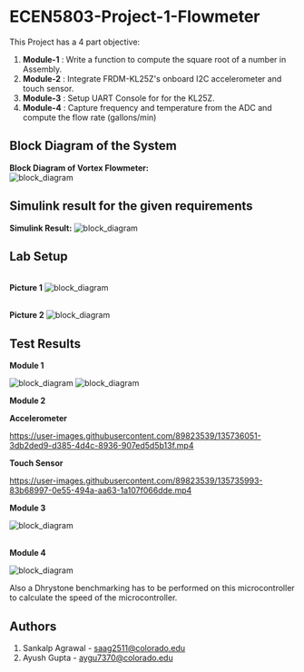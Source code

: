 # ECEN5803-Project-1-Flowmeter   
This Project has a 4 part objective: 
1. **Module-1** : Write a function to compute the square root of a number in Assembly.
2. **Module-2** : Integrate FRDM-KL25Z's onboard I2C accelerometer and touch sensor.   
3. **Module-3** : Setup UART Console for for the KL25Z.
4. **Module-4** : Capture frequency and temperature from the ADC and compute the flow rate (gallons/min)

## Block Diagram of the System
**Block Diagram of Vortex Flowmeter:**  
   ![block_diagram](https://github.com/ayushgupta98/ECEN5803-Project-1-Flowmeter/blob/main/Block%20Diagram/Flowmeter%20Solution%20Block%20Diagram.jpg)

## Simulink result for the given requirements
**Simulink Result:**
   ![block_diagram](https://github.com/ayushgupta98/ECEN5803-Project-1-Flowmeter/blob/main/Module-4/Simulink/simulink%20result.jpg)

## Lab Setup
<br>**Picture 1**
   ![block_diagram](https://github.com/ayushgupta98/ECEN5803-Project-1-Flowmeter/blob/main/Lab%20Setup/lab_1.jpg)
 
 
<br>**Picture 2**
   ![block_diagram](https://github.com/ayushgupta98/ECEN5803-Project-1-Flowmeter/blob/main/Lab%20Setup/lab_2.jpg) 
   
## Test Results
**Module 1**

![block_diagram](https://github.com/ayushgupta98/ECEN5803-Project-1-Flowmeter/blob/main/Module-1/test%20results/Input_1.jpg)
![block_diagram](https://github.com/ayushgupta98/ECEN5803-Project-1-Flowmeter/blob/main/Module-1/test%20results/output_1.png)
	
**Module 2**

**Accelerometer**
	
https://user-images.githubusercontent.com/89823539/135736051-3db2ded9-d385-4d4c-8936-907ed5d5b13f.mp4

**Touch Sensor**

https://user-images.githubusercontent.com/89823539/135735993-83b68997-0e55-494a-aa63-1a107f066dde.mp4
	
**Module 3**

![block_diagram](https://github.com/ayushgupta98/ECEN5803-Project-1-Flowmeter/blob/main/Module-3/test%20results/uart%20debug%20monitor.jpg)
	
<br>**Module 4**

![block_diagram](https://github.com/ayushgupta98/ECEN5803-Project-1-Flowmeter/blob/main/Module-4/test%20results/uart%20monitor.jpg)

Also a Dhrystone benchmarking has to be performed on this microcontroller to calculate the speed of the microcontroller.    

## Authors  
1. Sankalp Agrawal - saag2511@colorado.edu   
2. Ayush Gupta - aygu7370@colorado.edu

